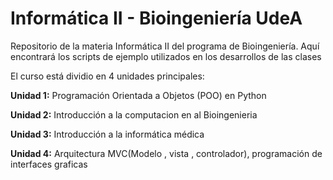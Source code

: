 # Informática II - Bioingeniería UdeA
Repositorio de la materia Informática II del programa de Bioingeniería. Aquí encontrará los scripts de ejemplo utilizados en los desarrollos de las clases

El curso está dividio en 4 unidades principales:

**Unidad 1:**
Programación Orientada a Objetos (POO) en Python

**Unidad 2:**
Introducción a la computacion en al Bioingenieria 

**Unidad 3:** 
Introducción a la informática médica

**Unidad 4:** 
Arquitectura MVC(Modelo , vista , controlador), programación de interfaces graficas
